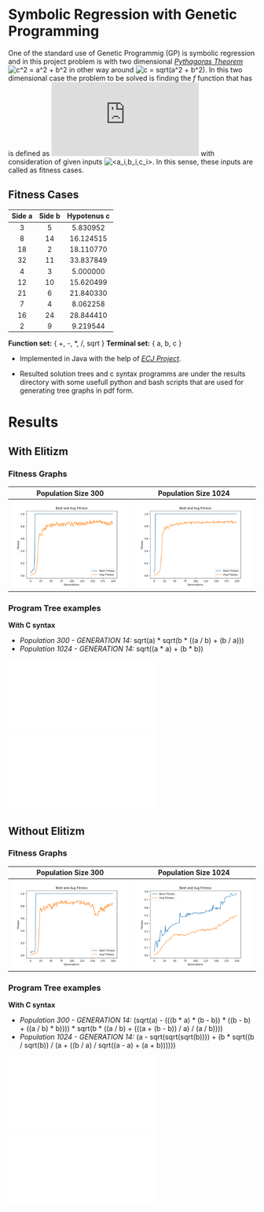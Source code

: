 # Symbolic Regression with Genetic Programming

One of the standard use of Genetic Programmig (GP) is symbolic regression and in this project problem is with two dimensional [*Pythagoras Theorem*](https://en.wikipedia.org/wiki/Pythagorean_theorem) ![c^2 = a^2 + b^2](https://latex.codecogs.com/gif.latex?c^2&space;=&space;a^2&space;&plus;&space;b^2) in other way around ![c = sqrt(a^2 + b^2)](https://latex.codecogs.com/gif.latex?c&space;=&space;\sqrt&space;{a^2&space;&plus;&space;b^2}). In this two dimensional case the problem to be solved is finding the _f_ function that has is defined as ![f(a_i,b_i)=c_i](https://latex.codecogs.com/gif.latex?f(a_i,&space;b_i)&space;=&space;c_i) with consideration of given inputs ![<a_i,b_i,c_i>](https://latex.codecogs.com/gif.latex?<a_i,&space;b_i,&space;c_i>). In this sense, these inputs are called as fitness cases.

## Fitness Cases

| Side a | Side b | Hypotenus c |
|:------:|:------:|:-----------:|
|    3   |    5   |   5.830952  |
|    8   |   14   |  16.124515  |
|   18   |    2   |  18.110770  |
|   32   |   11   |  33.837849  |
|    4   |    3   |   5.000000  |
|   12   |   10   |  15.620499  |
|   21   |    6   |  21.840330  |
|    7   |    4   |   8.062258  |
|   16   |   24   |  28.844410  |
|    2   |    9   |   9.219544  |

**Function set:** { +, -, \*, /, sqrt }
**Terminal set:** { a, b, c }

- Implemented in Java with the help of [*ECJ Project*](http://cs.gmu.edu/~eclab/projects/ecj/).

- Resulted solution trees and c syntax programms are under the results directory with some usefull python and bash scripts that are used for generating tree graphs in pdf form.

# Results
## With Elitizm
### Fitness Graphs

|   Population Size 300  | Population Size 1024  |
|:------:|:------:|
| ![fitness graph 1](results/withElitizm/pop300/std_fitness.png) | ![fitness graph 2](results/withElitizm/pop1024/std_fitness.png) |

### Program Tree examples
**With C syntax**
- *Population 300 - GENERATION 14:*  sqrt(a) \* sqrt(b \* ((a / b) + (b / a)))
- *Population 1024 - GENERATION 14:* sqrt((a \* a) + (b \* b))

![Tree graph pop 300 gen 14](results/withElitizm/pop300/graphs/pdf/graph_14.pdf)  ![Tree graph pop 1024 gen 14](results/withElitizm/pop1024/graphs/pdf/graph_14.pdf)

## Without Elitizm
### Fitness Graphs

| Population Size 300  | Population Size 1024  |
|:------:|:------:|
| ![fitness graph 3](results/withoutElitizm/pop300/std_fitness.png) | ![fitness graph 4](results/withoutElitizm/pop1024/std_fitness.png) |

### Program Tree examples
**With C syntax**
- *Population 300 - GENERATION 14:*  (sqrt(a) - (((b \* a) \* (b - b)) \* ((b - b) + ((a / b) \* b)))) \* sqrt(b \* ((a / b) + (((a + (b - b)) / a) / (a / b))))
- *Population 1024 - GENERATION 14:* (a - sqrt(sqrt(sqrt(b)))) + (b \* sqrt((b / sqrt(b)) / (a + ((b / a) / sqrt((a - a) + (a + b))))))

![Tree graph pop 300 gen 14](results/withoutElitizm/pop300/graphs/pdf/graph_14.pdf) ![Tree graph pop 1024 gen 14](results/withoutElitizm/pop1024/graphs/pdf/graph_14.pdf)


